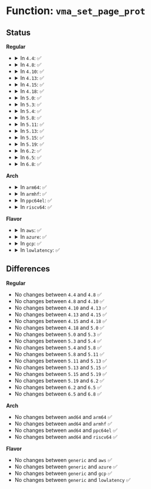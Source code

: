 # Function: <code>vma_set_page_prot</code>

## Status
<b>Regular</b>
<ul>
<li>
<details>
<summary>In <code>4.4</code>: ✅</summary>

```c
void vma_set_page_prot(struct vm_area_struct *vma);
```

**Collision:** Unique Global

**Inline:** No

**Transformation:** False

**Instances:**

```
In mm/mmap.c (ffffffff811c5d50)
Location: mm/mmap.c:99
Inline: False
Direct callers:
  - mm/mmap.c:mmap_region
  - mm/mprotect.c:mprotect_fixup
  - fs/proc/task_mmu.c:clear_refs_write
```
**Symbols:**

```
ffffffff811c5d50-ffffffff811c5dac: vma_set_page_prot (STB_GLOBAL)
```
</details>
</li>
<li>
<details>
<summary>In <code>4.8</code>: ✅</summary>

```c
void vma_set_page_prot(struct vm_area_struct *vma);
```

**Collision:** Unique Global

**Inline:** No

**Transformation:** False

**Instances:**

```
In mm/mmap.c (ffffffff811e1b60)
Location: mm/mmap.c:111
Inline: False
Direct callers:
  - mm/mmap.c:mmap_region
  - mm/mprotect.c:mprotect_fixup
  - fs/proc/task_mmu.c:clear_refs_write
```
**Symbols:**

```
ffffffff811e1b60-ffffffff811e1bc6: vma_set_page_prot (STB_GLOBAL)
```
</details>
</li>
<li>
<details>
<summary>In <code>4.10</code>: ✅</summary>

```c
void vma_set_page_prot(struct vm_area_struct *vma);
```

**Collision:** Unique Global

**Inline:** No

**Transformation:** False

**Instances:**

```
In mm/mmap.c (ffffffff811f1b50)
Location: mm/mmap.c:116
Inline: False
Direct callers:
  - mm/mmap.c:mmap_region
  - mm/mprotect.c:mprotect_fixup
  - fs/proc/task_mmu.c:clear_refs_write
```
**Symbols:**

```
ffffffff811f1b50-ffffffff811f1bb2: vma_set_page_prot (STB_GLOBAL)
```
</details>
</li>
<li>
<details>
<summary>In <code>4.13</code>: ✅</summary>

```c
void vma_set_page_prot(struct vm_area_struct *vma);
```

**Collision:** Unique Global

**Inline:** No

**Transformation:** False

**Instances:**

```
In mm/mmap.c (ffffffff811fc860)
Location: mm/mmap.c:116
Inline: False
Direct callers:
  - mm/mmap.c:mmap_region
  - mm/mprotect.c:mprotect_fixup
  - fs/proc/task_mmu.c:clear_refs_write
```
**Symbols:**

```
ffffffff811fc860-ffffffff811fc8df: vma_set_page_prot (STB_GLOBAL)
```
</details>
</li>
<li>
<details>
<summary>In <code>4.15</code>: ✅</summary>

```c
void vma_set_page_prot(struct vm_area_struct *vma);
```

**Collision:** Unique Global

**Inline:** No

**Transformation:** False

**Instances:**

```
In mm/mmap.c (ffffffff81214dc0)
Location: mm/mmap.c:117
Inline: False
Direct callers:
  - mm/mmap.c:mmap_region
  - mm/mprotect.c:mprotect_fixup
  - fs/proc/task_mmu.c:clear_refs_write
```
**Symbols:**

```
ffffffff81214dc0-ffffffff81214e63: vma_set_page_prot (STB_GLOBAL)
```
</details>
</li>
<li>
<details>
<summary>In <code>4.18</code>: ✅</summary>

```c
void vma_set_page_prot(struct vm_area_struct *vma);
```

**Collision:** Unique Global

**Inline:** No

**Transformation:** False

**Instances:**

```
In mm/mmap.c (ffffffff81235c30)
Location: mm/mmap.c:126
Inline: False
Direct callers:
  - mm/mmap.c:mmap_region
  - mm/mprotect.c:mprotect_fixup
  - fs/proc/task_mmu.c:clear_refs_write
```
**Symbols:**

```
ffffffff81235c30-ffffffff81235ce7: vma_set_page_prot (STB_GLOBAL)
```
</details>
</li>
<li>
<details>
<summary>In <code>5.0</code>: ✅</summary>

```c
void vma_set_page_prot(struct vm_area_struct *vma);
```

**Collision:** Unique Global

**Inline:** No

**Transformation:** False

**Instances:**

```
In mm/mmap.c (ffffffff81249440)
Location: mm/mmap.c:126
Inline: False
Direct callers:
  - mm/mmap.c:mmap_region
  - mm/mprotect.c:mprotect_fixup
  - fs/proc/task_mmu.c:clear_refs_write
```
**Symbols:**

```
ffffffff81249440-ffffffff8124950b: vma_set_page_prot (STB_GLOBAL)
```
</details>
</li>
<li>
<details>
<summary>In <code>5.3</code>: ✅</summary>

```c
void vma_set_page_prot(struct vm_area_struct *vma);
```

**Collision:** Unique Global

**Inline:** No

**Transformation:** False

**Instances:**

```
In mm/mmap.c (ffffffff8125b760)
Location: mm/mmap.c:128
Inline: False
Direct callers:
  - mm/mmap.c:mmap_region
  - mm/mprotect.c:mprotect_fixup
  - fs/proc/task_mmu.c:clear_refs_write
```
**Symbols:**

```
ffffffff8125b760-ffffffff8125b832: vma_set_page_prot (STB_GLOBAL)
```
</details>
</li>
<li>
<details>
<summary>In <code>5.4</code>: ✅</summary>

```c
void vma_set_page_prot(struct vm_area_struct *vma);
```

**Collision:** Unique Global

**Inline:** No

**Transformation:** False

**Instances:**

```
In mm/mmap.c (ffffffff81269e40)
Location: mm/mmap.c:122
Inline: False
Direct callers:
  - mm/mmap.c:mmap_region
  - mm/mprotect.c:mprotect_fixup
  - fs/proc/task_mmu.c:clear_refs_write
```
**Symbols:**

```
ffffffff81269e40-ffffffff81269f12: vma_set_page_prot (STB_GLOBAL)
```
</details>
</li>
<li>
<details>
<summary>In <code>5.8</code>: ✅</summary>

```c
void vma_set_page_prot(struct vm_area_struct *vma);
```

**Collision:** Unique Global

**Inline:** No

**Transformation:** False

**Instances:**

```
In mm/mmap.c (ffffffff8129a670)
Location: mm/mmap.c:125
Inline: False
Direct callers:
  - mm/mmap.c:mmap_region
  - mm/mprotect.c:mprotect_fixup
  - fs/proc/task_mmu.c:clear_refs_write
```
**Symbols:**

```
ffffffff8129a670-ffffffff8129a761: vma_set_page_prot (STB_GLOBAL)
```
</details>
</li>
<li>
<details>
<summary>In <code>5.11</code>: ✅</summary>

```c
void vma_set_page_prot(struct vm_area_struct *vma);
```

**Collision:** Unique Global

**Inline:** No

**Transformation:** False

**Instances:**

```
In mm/mmap.c (ffffffff812a5850)
Location: mm/mmap.c:125
Inline: False
Direct callers:
  - mm/mmap.c:mmap_region
  - mm/mprotect.c:mprotect_fixup
  - fs/proc/task_mmu.c:clear_refs_write
```
**Symbols:**

```
ffffffff812a5850-ffffffff812a5941: vma_set_page_prot (STB_GLOBAL)
```
</details>
</li>
<li>
<details>
<summary>In <code>5.13</code>: ✅</summary>

```c
void vma_set_page_prot(struct vm_area_struct *vma);
```

**Collision:** Unique Global

**Inline:** No

**Transformation:** False

**Instances:**

```
In mm/mmap.c (ffffffff812aafe0)
Location: mm/mmap.c:131
Inline: False
Direct callers:
  - mm/mmap.c:mmap_region
  - mm/mprotect.c:mprotect_fixup
  - fs/proc/task_mmu.c:clear_refs_write
```
**Symbols:**

```
ffffffff812aafe0-ffffffff812ab0d1: vma_set_page_prot (STB_GLOBAL)
```
</details>
</li>
<li>
<details>
<summary>In <code>5.15</code>: ✅</summary>

```c
void vma_set_page_prot(struct vm_area_struct *vma);
```

**Collision:** Unique Global

**Inline:** No

**Transformation:** False

**Instances:**

```
In mm/mmap.c (ffffffff812ec6b0)
Location: mm/mmap.c:131
Inline: False
Direct callers:
  - mm/mmap.c:mmap_region
  - mm/mprotect.c:mprotect_fixup
  - fs/proc/task_mmu.c:clear_refs_write
```
**Symbols:**

```
ffffffff812ec6b0-ffffffff812ec7a1: vma_set_page_prot (STB_GLOBAL)
```
</details>
</li>
<li>
<details>
<summary>In <code>5.19</code>: ✅</summary>

```c
void vma_set_page_prot(struct vm_area_struct *vma);
```

**Collision:** Unique Global

**Inline:** No

**Transformation:** False

**Instances:**

```
In mm/mmap.c (ffffffff8134f580)
Location: mm/mmap.c:137
Inline: False
Direct callers:
  - mm/mmap.c:mmap_region
  - mm/mprotect.c:mprotect_fixup
  - fs/proc/task_mmu.c:clear_refs_write
```
**Symbols:**

```
ffffffff8134f580-ffffffff8134f636: vma_set_page_prot (STB_GLOBAL)
```
</details>
</li>
<li>
<details>
<summary>In <code>6.2</code>: ✅</summary>

```c
void vma_set_page_prot(struct vm_area_struct *vma);
```

**Collision:** Unique Global

**Inline:** No

**Transformation:** False

**Instances:**

```
In mm/mmap.c (ffffffff813c8bb0)
Location: mm/mmap.c:89
Inline: False
Direct callers:
  - mm/mmap.c:mmap_region
  - mm/mprotect.c:mprotect_fixup
  - fs/userfaultfd.c:userfaultfd_register
  - fs/userfaultfd.c:userfaultfd_release
  - fs/userfaultfd.c:mremap_userfaultfd_prep
  - fs/userfaultfd.c:dup_userfaultfd
  - fs/userfaultfd.c:userfaultfd_event_wait_completion
  - fs/proc/task_mmu.c:clear_refs_write
```
**Symbols:**

```
ffffffff813c8bb0-ffffffff813c8c66: vma_set_page_prot (STB_GLOBAL)
```
</details>
</li>
<li>
<details>
<summary>In <code>6.5</code>: ✅</summary>

```c
void vma_set_page_prot(struct vm_area_struct *vma);
```

**Collision:** Unique Global

**Inline:** No

**Transformation:** False

**Instances:**

```
In mm/mmap.c (ffffffff813fce40)
Location: mm/mmap.c:90
Inline: False
Direct callers:
  - mm/mmap.c:mmap_region
  - mm/mprotect.c:mprotect_fixup
  - fs/userfaultfd.c:userfaultfd_set_vm_flags
  - fs/proc/task_mmu.c:clear_refs_write
```
**Symbols:**

```
ffffffff813fce40-ffffffff813fcef6: vma_set_page_prot (STB_GLOBAL)
```
</details>
</li>
<li>
<details>
<summary>In <code>6.8</code>: ✅</summary>

```c
void vma_set_page_prot(struct vm_area_struct *vma);
```

**Collision:** Unique Global

**Inline:** No

**Transformation:** False

**Instances:**

```
In mm/mmap.c (ffffffff81429810)
Location: mm/mmap.c:90
Inline: False
Direct callers:
  - mm/mmap.c:mmap_region
  - mm/mprotect.c:mprotect_fixup
  - fs/userfaultfd.c:userfaultfd_unregister
  - fs/userfaultfd.c:userfaultfd_register
  - fs/userfaultfd.c:userfaultfd_release
  - fs/userfaultfd.c:mremap_userfaultfd_prep
  - fs/userfaultfd.c:dup_userfaultfd
  - fs/userfaultfd.c:userfaultfd_event_wait_completion
  - fs/proc/task_mmu.c:clear_refs_write
```
**Symbols:**

```
ffffffff81429810-ffffffff814298c6: vma_set_page_prot (STB_GLOBAL)
```
</details>
</li>
</ul>
<b>Arch</b>
<ul>
<li>
<details>
<summary>In <code>arm64</code>: ✅</summary>

```c
void vma_set_page_prot(struct vm_area_struct *vma);
```

**Collision:** Unique Global

**Inline:** No

**Transformation:** False

**Instances:**

```
In mm/mmap.c (ffff8000103011e0)
Location: mm/mmap.c:122
Inline: False
Direct callers:
  - mm/mmap.c:mmap_region
  - mm/mprotect.c:mprotect_fixup
```
**Symbols:**

```
ffff8000103011e0-ffff800010301254: vma_set_page_prot (STB_GLOBAL)
```
</details>
</li>
<li>
<details>
<summary>In <code>armhf</code>: ✅</summary>

```c
void vma_set_page_prot(struct vm_area_struct *vma);
```

**Collision:** Unique Global

**Inline:** No

**Transformation:** False

**Instances:**

```
In mm/mmap.c (c051fd0c)
Location: mm/mmap.c:122
Inline: False
Direct callers:
  - mm/mmap.c:mmap_region
  - mm/mprotect.c:mprotect_fixup
```
**Symbols:**

```
c051fd0c-c051fdd0: vma_set_page_prot (STB_GLOBAL)
```
</details>
</li>
<li>
<details>
<summary>In <code>ppc64el</code>: ✅</summary>

```c
void vma_set_page_prot(struct vm_area_struct *vma);
```

**Collision:** Unique Global

**Inline:** No

**Transformation:** False

**Instances:**

```
In mm/mmap.c (c0000000003cd5c0)
Location: mm/mmap.c:122
Inline: False
Direct callers:
  - mm/mmap.c:mmap_region
  - mm/mprotect.c:mprotect_fixup
```
**Symbols:**

```
c0000000003cd5c0-c0000000003cd674: vma_set_page_prot (STB_GLOBAL)
```
</details>
</li>
<li>
<details>
<summary>In <code>riscv64</code>: ✅</summary>

```c
void vma_set_page_prot(struct vm_area_struct *vma);
```

**Collision:** Unique Global

**Inline:** No

**Transformation:** False

**Instances:**

```
In mm/mmap.c (ffffffe00020e6aa)
Location: mm/mmap.c:122
Inline: False
Direct callers:
  - mm/mmap.c:mmap_region
  - mm/mprotect.c:mprotect_fixup
```
**Symbols:**

```
ffffffe00020e6aa-ffffffe00020e70c: vma_set_page_prot (STB_GLOBAL)
```
</details>
</li>
</ul>
<b>Flavor</b>
<ul>
<li>
<details>
<summary>In <code>aws</code>: ✅</summary>

```c
void vma_set_page_prot(struct vm_area_struct *vma);
```

**Collision:** Unique Global

**Inline:** No

**Transformation:** False

**Instances:**

```
In mm/mmap.c (ffffffff81262490)
Location: mm/mmap.c:122
Inline: False
Direct callers:
  - mm/mmap.c:mmap_region
  - mm/mprotect.c:mprotect_fixup
  - fs/proc/task_mmu.c:clear_refs_write
```
**Symbols:**

```
ffffffff81262490-ffffffff81262562: vma_set_page_prot (STB_GLOBAL)
```
</details>
</li>
<li>
<details>
<summary>In <code>azure</code>: ✅</summary>

```c
void vma_set_page_prot(struct vm_area_struct *vma);
```

**Collision:** Unique Global

**Inline:** No

**Transformation:** False

**Instances:**

```
In mm/mmap.c (ffffffff812548b0)
Location: mm/mmap.c:122
Inline: False
Direct callers:
  - mm/mmap.c:mmap_region
  - mm/mprotect.c:mprotect_fixup
  - fs/proc/task_mmu.c:clear_refs_write
```
**Symbols:**

```
ffffffff812548b0-ffffffff81254982: vma_set_page_prot (STB_GLOBAL)
```
</details>
</li>
<li>
<details>
<summary>In <code>gcp</code>: ✅</summary>

```c
void vma_set_page_prot(struct vm_area_struct *vma);
```

**Collision:** Unique Global

**Inline:** No

**Transformation:** False

**Instances:**

```
In mm/mmap.c (ffffffff81260230)
Location: mm/mmap.c:122
Inline: False
Direct callers:
  - mm/mmap.c:mmap_region
  - mm/mprotect.c:mprotect_fixup
  - fs/proc/task_mmu.c:clear_refs_write
```
**Symbols:**

```
ffffffff81260230-ffffffff81260302: vma_set_page_prot (STB_GLOBAL)
```
</details>
</li>
<li>
<details>
<summary>In <code>lowlatency</code>: ✅</summary>

```c
void vma_set_page_prot(struct vm_area_struct *vma);
```

**Collision:** Unique Global

**Inline:** No

**Transformation:** False

**Instances:**

```
In mm/mmap.c (ffffffff8126fc00)
Location: mm/mmap.c:122
Inline: False
Direct callers:
  - mm/mmap.c:mmap_region
  - mm/mprotect.c:mprotect_fixup
  - fs/proc/task_mmu.c:clear_refs_write
```
**Symbols:**

```
ffffffff8126fc00-ffffffff8126fcd2: vma_set_page_prot (STB_GLOBAL)
```
</details>
</li>
</ul>

## Differences
<b>Regular</b>
<ul>
<li>
No changes between <code>4.4</code> and <code>4.8</code> ✅
</li>
<li>
No changes between <code>4.8</code> and <code>4.10</code> ✅
</li>
<li>
No changes between <code>4.10</code> and <code>4.13</code> ✅
</li>
<li>
No changes between <code>4.13</code> and <code>4.15</code> ✅
</li>
<li>
No changes between <code>4.15</code> and <code>4.18</code> ✅
</li>
<li>
No changes between <code>4.18</code> and <code>5.0</code> ✅
</li>
<li>
No changes between <code>5.0</code> and <code>5.3</code> ✅
</li>
<li>
No changes between <code>5.3</code> and <code>5.4</code> ✅
</li>
<li>
No changes between <code>5.4</code> and <code>5.8</code> ✅
</li>
<li>
No changes between <code>5.8</code> and <code>5.11</code> ✅
</li>
<li>
No changes between <code>5.11</code> and <code>5.13</code> ✅
</li>
<li>
No changes between <code>5.13</code> and <code>5.15</code> ✅
</li>
<li>
No changes between <code>5.15</code> and <code>5.19</code> ✅
</li>
<li>
No changes between <code>5.19</code> and <code>6.2</code> ✅
</li>
<li>
No changes between <code>6.2</code> and <code>6.5</code> ✅
</li>
<li>
No changes between <code>6.5</code> and <code>6.8</code> ✅
</li>
</ul>
<b>Arch</b>
<ul>
<li>
No changes between <code>amd64</code> and <code>arm64</code> ✅
</li>
<li>
No changes between <code>amd64</code> and <code>armhf</code> ✅
</li>
<li>
No changes between <code>amd64</code> and <code>ppc64el</code> ✅
</li>
<li>
No changes between <code>amd64</code> and <code>riscv64</code> ✅
</li>
</ul>
<b>Flavor</b>
<ul>
<li>
No changes between <code>generic</code> and <code>aws</code> ✅
</li>
<li>
No changes between <code>generic</code> and <code>azure</code> ✅
</li>
<li>
No changes between <code>generic</code> and <code>gcp</code> ✅
</li>
<li>
No changes between <code>generic</code> and <code>lowlatency</code> ✅
</li>
</ul>
